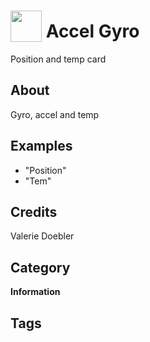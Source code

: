# <img src="https://raw.githack.com/FortAwesome/Font-Awesome/master/svgs/solid/temperature-high.svg" card_color="#22A7F0" width="50" height="50" style="vertical-align:bottom"/> Accel Gyro
Position and temp card

## About
Gyro, accel and temp

## Examples
* "Position"
* "Tem"

## Credits
Valerie Doebler

## Category
**Information**

## Tags

